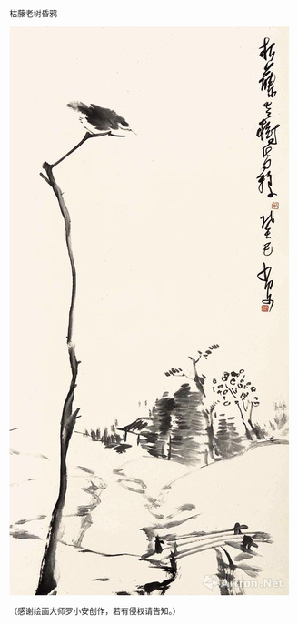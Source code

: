 枯藤老树昏鸦


![枯藤老树昏鸦](https://github.com/ywangnccu/ywang/blob/main/images/Raven1.jpg)


（感谢绘画大师罗小安创作，若有侵权请告知。）
